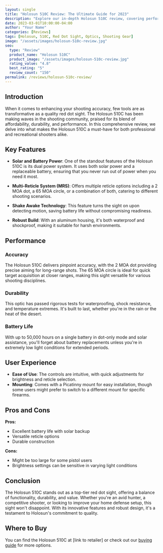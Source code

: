 ```yaml
---
layout: single
title: "Holosun 510C Review: The Ultimate Guide for 2023"
description: "Explore our in-depth Holosun 510C review, covering performance, durability, and user experience. Learn why this red dot sight is a top choice for shooters."
date: 2023-03-01T10:00:00-04:00
author: "Your Name"
categories: [Reviews]
tags: [Holosun, 510C, Red Dot Sight, Optics, Shooting Gear]
image: "/assets/images/holosun-510c-review.jpg"
seo:
  type: "Review"
  product_name: "Holosun 510C"
  product_image: "/assets/images/holosun-510c-review.jpg"
  rating_value: "4.8"
  best_rating: "5"
  review_count: "150"
permalink: /reviews/holosun-510c-review/
---
```


## Introduction

When it comes to enhancing your shooting accuracy, few tools are as transformative as a quality red dot sight. The Holosun 510C has been making waves in the shooting community, praised for its blend of affordability, durability, and performance. In this comprehensive review, we delve into what makes the Holosun 510C a must-have for both professional and recreational shooters alike.

## Key Features

- **Solar and Battery Power**: One of the standout features of the Holosun 510C is its dual power system. It uses both solar power and a replaceable battery, ensuring that you never run out of power when you need it most.

- **Multi-Reticle System (MRS)**: Offers multiple reticle options including a 2 MOA dot, a 65 MOA circle, or a combination of both, catering to different shooting scenarios.

- **Shake Awake Technology**: This feature turns the sight on upon detecting motion, saving battery life without compromising readiness.

- **Robust Build**: With an aluminum housing, it's both waterproof and shockproof, making it suitable for harsh environments.

## Performance

### Accuracy

The Holosun 510C delivers pinpoint accuracy, with the 2 MOA dot providing precise aiming for long-range shots. The 65 MOA circle is ideal for quick target acquisition at closer ranges, making this sight versatile for various shooting disciplines.

### Durability

This optic has passed rigorous tests for waterproofing, shock resistance, and temperature extremes. It's built to last, whether you're in the rain or the heat of the desert.

### Battery Life

With up to 50,000 hours on a single battery in dot-only mode and solar assistance, you'll forget about battery replacements unless you're in extremely low light conditions for extended periods.

## User Experience

- **Ease of Use**: The controls are intuitive, with quick adjustments for brightness and reticle selection.
- **Mounting**: Comes with a Picatinny mount for easy installation, though some users might prefer to switch to a different mount for specific firearms.

## Pros and Cons

**Pros:**
- Excellent battery life with solar backup
- Versatile reticle options
- Durable construction

**Cons:**
- Might be too large for some pistol users
- Brightness settings can be sensitive in varying light conditions

## Conclusion

The Holosun 510C stands out as a top-tier red dot sight, offering a balance of functionality, durability, and value. Whether you're an avid hunter, a competitive shooter, or looking to improve your home defense setup, this sight won't disappoint. With its innovative features and robust design, it's a testament to Holosun's commitment to quality.

## Where to Buy

You can find the Holosun 510C at [link to retailer] or check out our [buying guide](#) for more options.

<script type="application/ld+json">
{
  "@context": "https://schema.org/",
  "@type": "Review",
  "itemReviewed": {
    "@type": "Product",
    "name": "{{ page.seo.product_name }}",
    "image": "{{ site.url }}{{ page.seo.product_image }}",
    "description": "High-performance red dot sight with solar and battery power options.",
    "brand": {
      "@type": "Brand",
      "name": "Holosun"
    },
    "aggregateRating": {
      "@type": "AggregateRating",
      "ratingValue": "{{ page.seo.rating_value }}",
      "reviewCount": "{{ page.seo.review_count }}"
    }
  },
  "reviewRating": {
    "@type": "Rating",
    "ratingValue": "{{ page.seo.rating_value }}",
    "bestRating": "{{ page.seo.best_rating }}"
  },
  "author": {
    "@type": "Person",
    "name": "{{ page.author }}"
  },
  "reviewBody": "The Holosun 510C delivers exceptional performance for shooters looking for versatility and reliability. Its dual power system and multiple reticle options make it a standout choice.",
  "datePublished": "{{ page.date | date: '%Y-%m-%dT%H:%M:%S%z' }}"
}
</script>